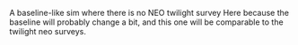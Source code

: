 A baseline-like sim where there is no NEO twilight survey
Here because the baseline will probably change a bit, and this one will be comparable to the twilight neo surveys.
